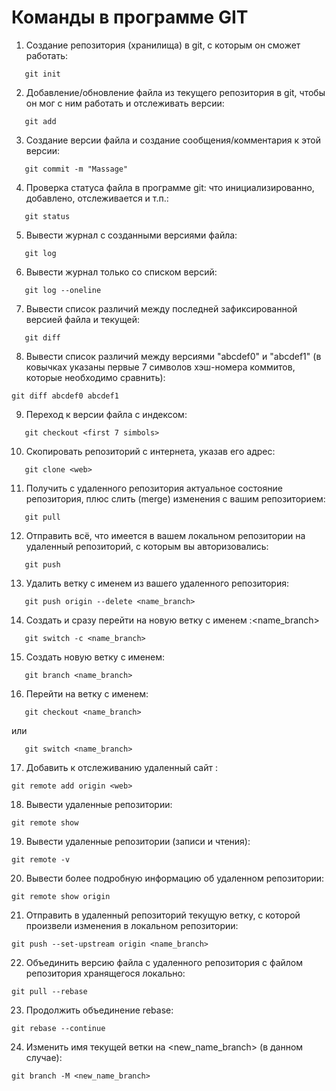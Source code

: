 # Команды в программе GIT
1. Создание репозитория (хранилища) в git, с которым он сможет работать:
```
   git init
```
2. Добавление/обновление файла из текущего репозитория в git, чтобы он мог с ним работать и отслеживать версии:
```
   git add
```
3. Создание версии файла и создание сообщения/комментария к этой версии:
```
   git commit -m "Massage"
```
4. Проверка статуса файла в программе git: что инициализированно, добавлено, отслеживается и т.п.:
```
   git status
```
5. Вывести журнал с созданными версиями файла:
```
   git log
```
6. Вывести журнал только со списком версий:
```
   git log --oneline
```
7. Вывести список различий между последней зафиксированной версией файла и текущей:
```
   git diff
```
8. Вывести список различий между версиями "abcdef0" и "abcdef1" (в ковычках указаны первые 7 символов хэш-номера коммитов, которые необходимо сравнить):
```
git diff abcdef0 abcdef1
```
9. Переход к версии файла с индексом:
```
   git checkout <first 7 simbols>
```
10. Скопировать репозиторий с интернета, указав его адрес:
```
   git clone <web>
```
11. Получить с удаленного репозитория актуальное состояние репозитория, плюс слить (merge) изменения с вашим репозиторием:
```
   git pull
```
12. Отправить всё, что имеется в вашем локальном репозитории на удаленный репозиторий, с которым вы авторизовались:
```
   git push
```
13. Удалить ветку с именем из вашего удаленного репозитория:
```
   git push origin --delete <name_branch>
```
14. Создать и сразу перейти на новую ветку с именем :<name_branch>
```
   git switch -c <name_branch>
```
15. Создать новую ветку с именем:
```
   git branch <name_branch>
```
16. Перейти на ветку с именем:
```
   git checkout <name_branch>
```
или
```
   git switch <name_branch>
```
17. Добавить к отслеживанию удаленный сайт <web>:
```
git remote add origin <web>
```
18. Вывести удаленные репозитории:
```
git remote show
```
19. Вывести удаленные репозитории (записи и чтения):
```
git remote -v
```
20. Вывести более подробную информацию об удаленном репозитории:
```
git remote show origin
```
21. Отправить в удаленный репозиторий текущую ветку, с которой произвели изменения в локальном репозитории:
```
git push --set-upstream origin <name_branch>
```
22. Объединить версию файла с удаленного репозитория с файлом репозитория хранящегося локально:
```
git pull --rebase
```
23. Продолжить объединение rebase:
```
git rebase --continue
```
24. Изменить имя текущей ветки на <new_name_branch> (в данном случае):
```
git branch -M <new_name_branch>
```